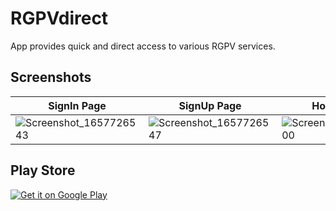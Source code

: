 # RGPVdirect

App provides quick and direct access to various RGPV services.

## Screenshots

|    SignIn Page    |    SignUp Page    |  HomeScreen  |    WebView    | CGPA Calculator |
| ------------- | ------------- | ------------- | ------------- | ------------- |
| ![Screenshot_1657726543](https://user-images.githubusercontent.com/40023090/178800853-573cf907-badc-4bf9-bfb5-7b4758c1b05e.png)  | ![Screenshot_1657726547](https://user-images.githubusercontent.com/40023090/178800867-f2cb4943-e0fa-4e05-af70-ab2f90d41aae.png)  |  ![Screenshot_1657726600](https://user-images.githubusercontent.com/40023090/178800912-d919efc5-95ad-4694-b92b-6e8456a64797.png) | ![Screenshot_1657726669](https://user-images.githubusercontent.com/40023090/178800934-fc4f233b-eea6-4beb-8092-3617f8ec8ceb.png) | ![Screenshot_1657727303](https://user-images.githubusercontent.com/40023090/178800951-04ce7de7-5078-4d54-bf9b-33c2e4267c15.png) |

## Play Store
<a href='https://play.google.com/store/apps/details?id=tech.dresolution.rgpv_direct&pcampaignid=pcampaignidMKT-Other-global-all-co-prtnr-py-PartBadge-Mar2515-1'><img alt='Get it on Google Play' src='https://play.google.com/intl/en_us/badges/static/images/badges/en_badge_web_generic.png'/></a>
